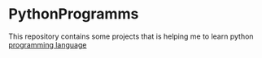 # PythonProgramms

This repository contains some projects that is helping me to learn python
[programming language](https://docs.python.org/3/)
